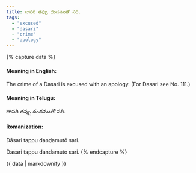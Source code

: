 ```yaml
---
title: దాసరి తప్పు దండముతో సరి.
tags:
  - "excused"
  - "dasari"
  - "crime"
  - "apology"
---
```


{% capture data %}
#### Meaning in English:
The crime of a Dasari is excused with an apology.
(For Dasari see No. 111.)

#### Meaning in Telugu:
దాసరి తప్పు దండముతో సరి.

#### Romanization:
Dāsari tappu daṇḍamutō sari.

Dasari tappu dandamuto sari.
{% endcapture %}

{{ data | markdownify }}

